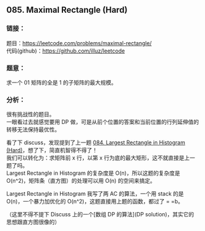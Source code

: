 ## 085. Maximal Rectangle (Hard)  
  
### **链接**：  
题目：https://leetcode.com/problems/maximal-rectangle/  
代码(github)：https://github.com/illuz/leetcode  
  
### **题意**：  
求一个 01 矩阵的全是 1 的子矩阵的最大规模。  
  
### **分析**：  
  
很有挑战性的题目。  
一眼看过去就感觉要用 DP 做，可是从前个位置的答案和当前位置的行列延伸值的转移无法保持最优性。  
  
看了下 discuss，发现提到了上一题 [084. Largest Rectangle in Histogram (Hard)](https://github.com/illuz/leetcode/tree/master/solutions/084.Largest_Rectangle_in_Histogram)，想了下，简直机智得不得了！  
我们可以转化为：求矩阵前 x 行，以第 x 行为底的最大矩形，这不就直接是上一题了吗。  
Largest Rectangle in Histogram 的复杂度是 O(n)，所以这题的复杂度是 O(n^2)，矩阵条（直方图）的处理可以用 O(n) 的空间来搞定。  
  
Largest Rectangle in Histogram 我写了两 AC 的算法，一个用 stack 的是 O(n)，一个暴力加优化的 O(n^2)，这题直接用上题的函数，都过了 = =b。  

（这里不得不提下 Discuss 上的一个[数组 DP 的算法](DP solution)，其实它的思想跟直方图很像的）
